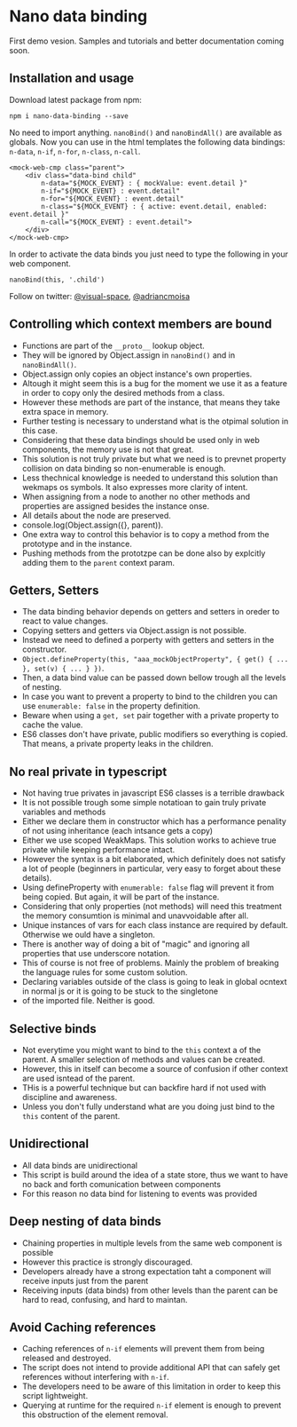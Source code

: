 # Nano data binding
First demo vesion.
Samples and tutorials and better documentation coming soon.

## Installation and usage

Download latest package from npm: 

    npm i nano-data-binding --save

No need to import anything. `nanoBind()` and `nanoBindAll()` are available as globals.
Now you can use in the html templates the following data bindings: `n-data`, `n-if`, `n-for`, `n-class`, `n-call`.

    <mock-web-cmp class="parent">
        <div class="data-bind child" 
            n-data="${MOCK_EVENT} : { mockValue: event.detail }"
            n-if="${MOCK_EVENT} : event.detail"
            n-for="${MOCK_EVENT} : event.detail"
            n-class="${MOCK_EVENT} : { active: event.detail, enabled: event.detail }"
            n-call="${MOCK_EVENT} : event.detail">
        </div>
    </mock-web-cmp>

In order to activate the data binds you just need to type the following in your web component.

    nanoBind(this, '.child')

Follow on twitter: [@visual-space](https://twitter.com/visual_space), [@adriancmoisa](https://twitter.com/adriancmoisa)

## Controlling which context members are bound 
* Functions are part of the `__proto__` lookup object.
* They will be ignored by Object.assign in `nanoBind()` and in `nanoBindAll()`.
* Object.assign only copies an object instance's own properties.
* Altough it might seem this is a bug for the moment we use it as a feature in order to copy only the desired methods from a class.
* However these methods are part of the instance, that means they take extra space in memory.
* Further testing is necessary to understand what is the otpimal solution in this case.
* Considering that these data bindings should be used only in web components, the memory use is not that great.
* This solution is not truly private but what we need is to prevnet property collision on data binding so non-enumerable is enough.
* Less thechnical knowledge is needed to understand this solution than wekmaps os symbols. It also expresses more clarity of intent.
* When assigning from a node to another no other methods and properties are assigned besides the instance onse. 
* All details about the node are preserved.
* console.log(Object.assign({}, parent)).
* One extra way to control this behavior is to copy a method from the prototype and in the instance.
* Pushing methods from the prototzpe can be done also by explcitly adding them to the `parent` context param.

## Getters, Setters
* The data binding behavior depends on getters and setters in oreder to react to value changes.
* Copying setters and getters via Object.assign is not possible.
* Instead we need to defined a porperty with getters and setters in the constructor.
* `Object.defineProperty(this, "aaa_mockObjectProperty", { get() { ... }, set(v) { ... } })`.
* Then, a data bind value can be passed down bellow trough all the levels of nesting.
* In case you want to prevent a property to bind to the children you can use `enumerable: false` in the property definition.
* Beware when using a `get, set` pair together with a private property to cache the value. 
* ES6 classes don't have private, public modifiers so everything is copied. That means, a private property leaks in the children.

## No real private in typescript
* Not having true privates in javascript ES6 classes is a terrible drawback
* It is not possible trough some simple notatioan to gain truly private variables and methods
* Either we declare them in constructor which has a performance penality of not using inheritance (each intsance gets a copy)
* Either we use scoped WeakMaps. This solution works to achieve true private while keeping performance intact.
* However the syntax is a bit elaborated, which definitely does not satisfy a lot of people (beginners in particular, very easy to forget about these details).
* Using defineProperty with `enumerable: false` flag will prevent it from being copied. But again, it will be part of the instance.
* Considering that only properties (not methods) will need this treatment the memory consumtion is minimal and unavvoidable after all. 
* Unique instances of vars for each class instance are required by default. Otherwise we ould have a singleton.
* There is another way of doing a bit of "magic" and ignoring all properties that use underscore notation.
* This of course is not free of problems. Mainly the problem of breaking the language rules for some custom solution.
* Declaring variables outside of the class is going to leak in global ocntext in normal js or it is going to be stuck to the singletone
* of the imported file. Neither is good.

## Selective binds 
* Not everytime you might want to bind to the `this` context a of the parent. A smaller selection of methods and values can be created.
* However, this in itself can become a source of confusion if other context are used isntead of the parent.
* THis is a powerful technique but can backfire hard if not used with discipline and awareness.
* Unless you don't fully understand what are you doing just bind to the `this` content of the parent.

## Unidirectional
* All data binds are unidirectional
* This script is build around the idea of a state store, thus we want to have no back and forth comunication between components
* For this reason no data bind for listening to events was provided
 
## Deep nesting of data binds
* Chaining properties in multiple levels from the same web component is possible
* However this practice is strongly discouraged.
* Developers already have a strong expectation taht a component will receive inputs just from the parent
* Receiving inputs (data binds) from other levels than the parent can be hard to read, confusing, and hard to maintan.

## Avoid Caching references 
* Caching references of `n-if` elements will prevent them from being released and destroyed.
* The script does not intend to provide additional API that can safely get references without interfering with `n-if`. 
* The developers need to be aware of this limitation in order to keep this script lightweight.
* Querying at runtime for the required `n-if` element is enough to prevent this obstruction of the element removal.
